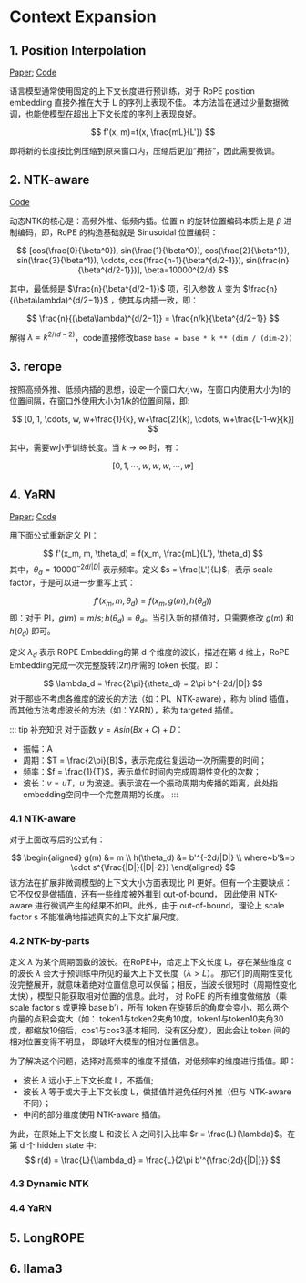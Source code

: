 # Context Expansion

## 1. Position Interpolation
[Paper](https://arxiv.org/abs/2306.15595); [Code](/docs/codes/models/01_context_expansion.md#position-interpolation)

语言模型通常使用固定的上下文长度进行预训练，对于 RoPE position embedding 直接外推在大于 L 的序列上表现不佳。
本方法旨在通过少量数据微调，也能使模型在超出上下文长度的序列上表现良好。

$$
f'(x, m)=f(x, \frac{mL}{L'})
$$

即将新的长度按比例压缩到原来窗口内，压缩后更加“拥挤”，因此需要微调。

## 2. NTK-aware
[Code](/docs/codes/models/01_context_expansion.md#dynamic-ntk)

动态NTK的核心是：高频外推、低频内插。位置 n 的旋转位置编码本质上是 $\beta$ 进制编码，即，RoPE 的构造基础就是 Sinusoidal 位置编码：

$$
[cos(\frac{0}{\beta^0}), sin(\frac{1}{\beta^0}), cos(\frac{2}{\beta^1}), sin(\frac{3}{\beta^1}), \cdots, cos(\frac{n-1}{\beta^{d/2-1}}), sin(\frac{n}{\beta^{d/2-1}})], \beta=10000^{2/d}
$$

其中，最低频是 $\frac{n}{\beta^{d/2−1}}$ 项，引入参数 $\lambda$ 变为 $\frac{n}{(\beta\lambda)^{d/2−1}}$ ，使其与内插一致，即：

$$
\frac{n}{(\beta\lambda)^{d/2−1}} = \frac{n/k}{\beta^{d/2−1}}
$$

解得 $\lambda=k^{2/(d−2)}$，code直接修改base `base = base * k ** (dim / (dim-2))`

## 3. rerope

按照高频外推、低频内插的思想，设定一个窗口大小w，在窗口内使用大小为1的位置间隔，在窗口外使用大小为1/k的位置间隔，即:

$$
[0, 1, \cdots, w, w+\frac{1}{k}, w+\frac{2}{k}, \cdots, w+\frac{L-1-w}{k}]
$$

其中，需要w小于训练长度。当 $k\rightarrow \infty$ 时，有：

$$
[0, 1, \cdots, w, w, w, \cdots, w]
$$

## 4. YaRN
[Paper](https://arxiv.org/abs/2309.00071); [Code](/docs/codes/models/01_context_expansion.md#yarn)

用下面公式重新定义 PI：

$$
f'(x_m, m, \theta_d) = f(x_m, \frac{mL}{L'}, \theta_d)
$$
其中，$\theta_d=10000^{-2d/|D|}$ 表示频率。定义 $s = \frac{L'}{L}$，表示 scale factor，于是可以进一步重写上式：

$$
f'(x_m, m, \theta_d) = f(x_m, g(m), h(\theta_d))
$$
即：对于 PI，$g(m)=m/s; h(\theta_d)=\theta_d$。当引入新的插值时，只需要修改 $g(m)$ 和 $h(\theta_d)$ 即可。

定义 $\lambda_d$ 表示 ROPE Embedding的第 d 个维度的波长，描述在第 d 维上，RoPE Embedding完成一次完整旋转($2\pi$)所需的 token 长度。即：

$$
\lambda_d = \frac{2\pi}{\theta_d} = 2\pi b^{-2d/|D|}
$$
对于那些不考虑各维度的波长的方法（如：PI、NTK-aware），称为 blind 插值，而其他方法考虑波长的方法（如：YARN），称为 targeted 插值。

::: tip 补充知识
对于函数 $y = A sin(Bx + C) + D$：
- 振幅：A
- 周期：$T = \frac{2\pi}{B}$，表示完成往复运动一次所需要的时间；
- 频率：$f = \frac{1}{T}$，表示单位时间内完成周期性变化的次数；
- 波长：$v=uT$，$u$ 为波速。表示波在一个振动周期内传播的距离，此处指embedding空间中一个完整周期的长度。
:::

### 4.1 NTK-aware
对于上面改写后的公式有：

$$
\begin{aligned}
g(m) &= m \\
h(\theta_d) &= b'^{-2d/|D|} \\
where~b'&=b \cdot s^{\frac{|D|}{|D|-2}}
\end{aligned}
$$
该方法在扩展非微调模型的上下文大小方面表现比 PI 更好。但有一个主要缺点：它不仅仅是做插值，还有一些维度被外推到 out-of-bound，
因此使用 NTK-aware 进行微调产生的结果不如PI。此外，由于 out-of-bound，理论上 scale factor s 不能准确地描述真实的上下文扩展尺度。

### 4.2 NTK-by-parts
定义 $\lambda$ 为某个周期函数的波长。在RoPE中，给定上下文长度 L，存在某些维度 d 的波长 $\lambda$ 会大于预训练中所见的最大上下文长度（$\lambda > L$）。
那它们的周期性变化没完整展开，就意味着绝对位置信息可以保留；相反，当波长很短时（周期性变化太快），模型只能获取相对位置的信息。此时，
对 RoPE 的所有维度做缩放（乘 scale factor s 或更换 base b′），所有 token 在旋转后的角度会变小，那么两个向量的点积会变大（如：
token1与token2夹角10度，token1与token10夹角30度，都缩放10倍后，cos1与cos3基本相同，没有区分度），因此会让 token 间的相对位置变得不明显，
即破坏大模型的相对位置信息。

为了解决这个问题，选择对高频率的维度不插值，对低频率的维度进行插值。即：
- 波长 $\lambda$ 远小于上下文长度 L，不插值;
- 波长 $\lambda$ 等于或大于上下文长度 L，做插值并避免任何外推（但与 NTK-aware 不同）；
- 中间的部分维度使用 NTK-aware 插值。

为此，在原始上下文长度 L 和波长 $\lambda$ 之间引入比率 $r = \frac{L}{\lambda}$。在第 d 个 hidden state 中:
$$
r(d) = \frac{L}{\lambda_d} = \frac{L}{2\pi b'^{\frac{2d}{|D|}}}
$$

### 4.3 Dynamic NTK

### 4.4 YaRN

## 5. LongROPE


## 6. llama3